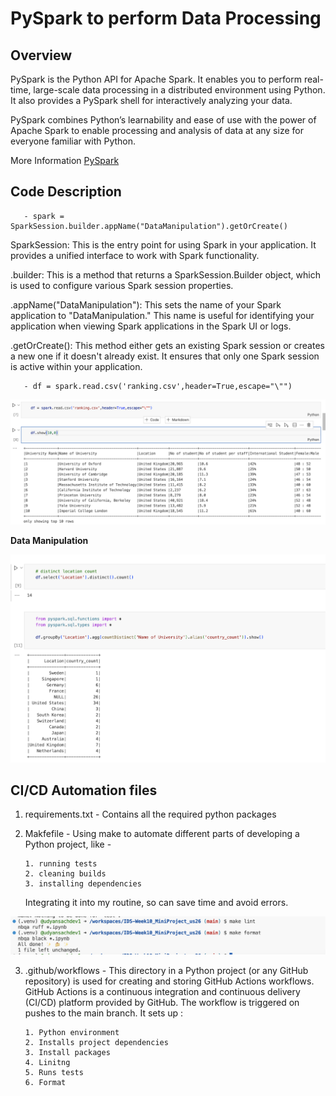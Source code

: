 # PySpark to perform Data Processing



## Overview
PySpark is the Python API for Apache Spark. It enables you to perform real-time, large-scale data processing in a distributed environment using Python. It also provides a PySpark shell for interactively analyzing your data.

PySpark combines Python’s learnability and ease of use with the power of Apache Spark to enable processing and analysis of data at any size for everyone familiar with Python.

More Information [PySpark](https://spark.apache.org/docs/latest/api/python/index.html)

## Code Description

       - spark = SparkSession.builder.appName("DataManipulation").getOrCreate()

SparkSession: This is the entry point for using Spark in your application. It provides a unified interface to work with Spark functionality.

.builder: This is a method that returns a SparkSession.Builder object, which is used to configure various Spark session properties.

.appName("DataManipulation"): This sets the name of your Spark application to "DataManipulation." This name is useful for identifying your application when viewing Spark applications in the Spark UI or logs.

.getOrCreate(): This method either gets an existing Spark session or creates a new one if it doesn't already exist. It ensures that only one Spark session is active within your application.


       - df = spark.read.csv('ranking.csv',header=True,escape="\"")

<p align="center">
  <img width="600" src="https://github.com/nogibjj/IDS-Week10_MiniProject_us26/blob/main/images/1.png" alt="schema">
</p>


**Data Manipulation**

<p align="center">
  <img width="600" src="https://github.com/nogibjj/IDS-Week10_MiniProject_us26/blob/main/images/2.png" alt="schema">
</p>


## CI/CD Automation files

1. requirements.txt - Contains all the required python packages
2. Makfefile - Using make to automate different parts of developing a Python project, like -
   
       1. running tests
       2. cleaning builds
       3. installing dependencies
   
   Integrating it into my routine, so can save time and avoid errors.
   
<p align="center">
  <img width="600" src="https://github.com/nogibjj/IDS-Week10_MiniProject_us26/blob/main/images/3.png" alt="schema">
</p>

3. .github/workflows - This directory in a Python project (or any GitHub repository) is used for creating and storing GitHub Actions workflows. GitHub Actions is a continuous integration and continuous delivery                           (CI/CD) platform provided by GitHub. The workflow is triggered on pushes to the main branch. It sets up :
   
       1. Python environment
       2. Installs project dependencies
       3. Install packages
       4. Linitng
       5. Runs tests
       6. Format
    

